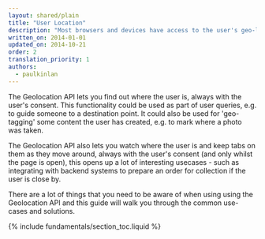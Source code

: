 ```yaml
---
layout: shared/plain
title: "User Location"
description: "Most browsers and devices have access to the user's geo-location. Learn how to work with the user's location in your site and apps."
written_on: 2014-01-01
updated_on: 2014-10-21
order: 2
translation_priority: 1
authors:
  - paulkinlan
---
```


<p class="intro">
  The Geolocation API lets you find out where the user is, always with the user's consent. This functionality could be used as part of user queries, e.g. to guide someone to a destination point. It could also be used for 'geo- tagging' some content the user has created, e.g. to mark where a photo was taken.
</p>

The Geolocation API also lets you watch where the user is and keep tabs on them as
they move around, always with the user's consent (and only whilst the page is open), this opens up a lot of interesting usecases - such as integrating with backend systems to prepare an order for collection if the user is close by.

There are a lot of things that you need to be aware of when using using the Geolocation API and this guide will walk you through the common use-cases and solutions.

{% include fundamentals/section_toc.liquid %}
